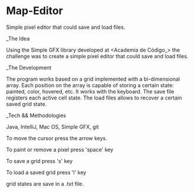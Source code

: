 # Map-Editor
Simple pixel editor that could save and load files.

_The Idea

Using the Simple GFX library developed at <Academia de Código_> the challenge was to create a simple pixel editor that could save and load files.

_The Development

The program works based on a grid implemented with a bi-dimensional array. Each position on the array is capable of storing a certain state: painted, color, hovered, etc. It works with the keyboard. The save file registers each active cell state. The load files allows to recover a certain saved grid state.

_Tech && Methodologies

Java, IntelliJ, Mac OS, Simple GFX, git


To move the cursor press the arrow keys.

To paint or remove a pixel press 'space' key

To save a grid press 's' key

To load a saved grid press 'l' key

grid states are save in a .txt file.
